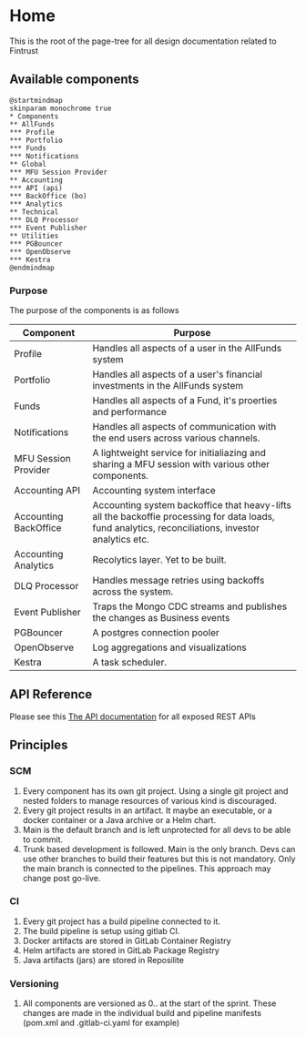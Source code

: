 # Home
This is the root of the page-tree for all design documentation related to Fintrust

## Available components

```kroki-plantuml
@startmindmap
skinparam monochrome true
* Components
** AllFunds
*** Profile
*** Portfolio
*** Funds
*** Notifications
** Global
*** MFU Session Provider
** Accounting
*** API (api)
*** BackOffice (bo)
*** Analytics
** Technical
*** DLQ Processor
*** Event Publisher
** Utilities
*** PGBouncer
*** OpenObserve
*** Kestra
@endmindmap
```

### Purpose

The purpose of the components is as follows

Component            | Purpose
---------------------|-------
Profile              | Handles all aspects of a user in the AllFunds system
Portfolio            | Handles all aspects of a user's financial investments in the AllFunds system
Funds                | Handles all aspects of a Fund, it's proerties and performance
Notifications        | Handles all aspects of communication with the end users across various channels.
MFU Session Provider | A lightweight service for initialiazing and sharing a MFU session with various other components.
Accounting API       | Accounting system interface
Accounting BackOffice| Accounting system backoffice that heavy-lifts all the backoffie processing for data loads, fund analytics, reconciliations, investor analytics etc.
Accounting Analytics | Recolytics layer. Yet to be built.
DLQ Processor        | Handles message retries using backoffs across the system.
Event Publisher      | Traps the Mongo CDC streams and publishes the changes as Business events 
PGBouncer            | A postgres connection pooler
OpenObserve          | Log aggregations and visualizations
Kestra               | A task scheduler.

## API Reference

Please see this [The API documentation](https://fintrust-dev.techwave.net/swagger-ui) for all exposed REST APIs

## Principles

### SCM

 1. Every component has its own git project. Using a single git project and nested folders to manage resources of various kind is discouraged.
 2. Every git project results in an artifact. It maybe an executable, or a docker container or a Java archive or a Helm chart.
 3. Main is the default branch and is left unprotected for all devs to be able to commit.
 4. Trunk based development is followed. Main is the only branch. Devs can use other branches to build their features but this is not mandatory. Only the main branch is connected to the pipelines. This approach may change post go-live.
 
### CI

 1. Every git project has a build pipeline connected to it. 
 2. The build pipeline is setup using gitlab CI.
 3. Docker artifacts are stored in GitLab Container Registry
 4. Helm artifacts are stored in GitLab Package Registry
 5. Java artifacts (jars) are stored in Reposilite

### Versioning
 1) All components are versioned as 0.<SprintNumber>.<Fix> at the start of the sprint. These changes are made in the individual build and pipeline manifests (pom.xml and .gitlab-ci.yaml for example)


 